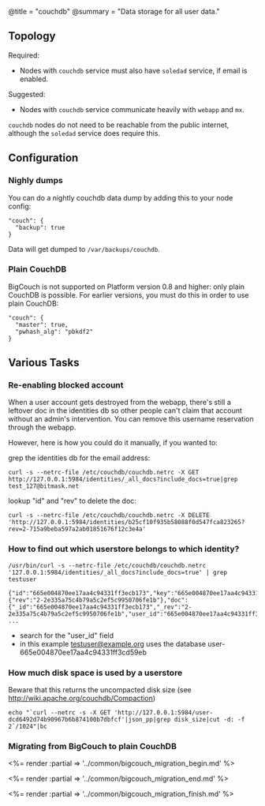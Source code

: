 @title = "couchdb"
@summary = "Data storage for all user data."

Topology
------------------------

Required:

* Nodes with `couchdb` service must also have `soledad` service, if email is enabled.

Suggested:

* Nodes with `couchdb` service communicate heavily with `webapp` and `mx`.

`couchdb` nodes do not need to be reachable from the public internet, although the `soledad` service does require this.

Configuration
----------------------------

### Nighly dumps

You can do a nightly couchdb data dump by adding this to your node config:

    "couch": {
      "backup": true
    }

Data will get dumped to `/var/backups/couchdb`.

### Plain CouchDB

BigCouch is not supported on Platform version 0.8 and higher: only plain CouchDB is possible. For earlier versions, you must do this in order to use plain CouchDB:

    "couch": {
      "master": true,
      "pwhash_alg": "pbkdf2"
    }

Various Tasks
-------------------------------------------------

### Re-enabling blocked account

When a user account gets destroyed from the webapp, there's still a leftover doc in the identities db so other people can't claim that account without an admin's intervention. You can remove this username reservation through the webapp.

However, here is how you could do it manually, if you wanted to:

grep the identities db for the email address:

    curl -s --netrc-file /etc/couchdb/couchdb.netrc -X GET http://127.0.0.1:5984/identities/_all_docs?include_docs=true|grep test_127@bitmask.net

lookup "id" and "rev" to delete the doc:

    curl -s --netrc-file /etc/couchdb/couchdb.netrc -X DELETE 'http://127.0.0.1:5984/identities/b25cf10f935b58088f0d547fca823265?rev=2-715a9beba597a2ab01851676f12c3e4a'

### How to find out which userstore belongs to which identity?

    /usr/bin/curl -s --netrc-file /etc/couchdb/couchdb.netrc '127.0.0.1:5984/identities/_all_docs?include_docs=true' | grep testuser

    {"id":"665e004870ee17aa4c94331ff3ecb173","key":"665e004870ee17aa4c94331ff3ecb173","value":{"rev":"2-2e335a75c4b79a5c2ef5c9950706fe1b"},"doc":{"_id":"665e004870ee17aa4c94331ff3ecb173","_rev":"2-2e335a75c4b79a5c2ef5c9950706fe1b","user_id":"665e004870ee17aa4c94331ff3cd59eb","address":"testuser@example.org","destination":"testuser@example.org","keys": ...

* search for the "user_id" field
* in this example testuser@example.org uses the database user-665e004870ee17aa4c94331ff3cd59eb


### How much disk space is used by a userstore

Beware that this returns the uncompacted disk size (see http://wiki.apache.org/couchdb/Compaction)

    echo "`curl --netrc -s -X GET 'http://127.0.0.1:5984/user-dcd6492d74b90967b6b874100b7dbfcf'|json_pp|grep disk_size|cut -d: -f 2`/1024"|bc

### Migrating from BigCouch to plain CouchDB

<%= render :partial => '../common/bigcouch_migration_begin.md' %>


<%= render :partial => '../common/bigcouch_migration_end.md' %>


<%= render :partial => '../common/bigcouch_migration_finish.md' %>
